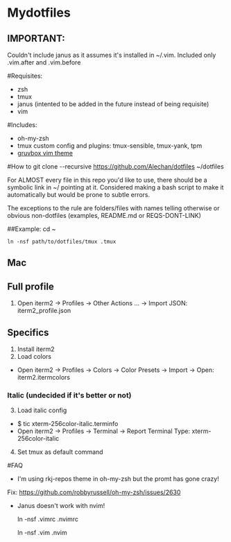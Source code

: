 # Mydotfiles
## IMPORTANT:
Couldn't include janus as it assumes it's installed in ~/.vim. Included
only .vim.after and .vim.before

#Requisites:
- zsh
- tmux
- janus (intented to be added in the future instead of being requisite)
- vim 

#Includes:
- oh-my-zsh
- tmux custom config and plugins: tmux-sensible, tmux-yank, tpm
- [gruvbox vim theme](https://github.com/morhetz/gruvbox)

#How to
    git clone --recursive https://github.com/Alechan/dotfiles ~/dotfiles

For ALMOST every file in this repo you'd like to use, there should be a
symbolic link in ~/ pointing at it. Considered making a bash script to
make it automatically but would be prone to subtle errors.

The exceptions to the rule are folders/files with names telling otherwise or obvious non-dotfiles (examples, README.md or REQS-DONT-LINK)

##Example:
    cd ~

    ln -nsf path/to/dotfiles/tmux .tmux

## Mac

## Full profile
1. Open iterm2 -> Profiles -> Other Actions ... -> Import JSON:
  iterm2_profile.json

## Specifics
1. Install iterm2
2. Load colors
  * Open iterm2 -> Profiles -> Colors -> Color Presets -> Import -> Open:
    iterm2.itermcolors

### Italic (undecided if it's better or not)

3. Load italic config
  * $ tic xterm-256color-italic.terminfo
  * Open iterm2 -> Profiles -> Terminal -> Report Terminal Type:
     xterm-256color-italic
4) Set tmux as default command

#FAQ
- I'm using rkj-repos theme in oh-my-zsh but the promt has gone crazy!

Fix: https://github.com/robbyrussell/oh-my-zsh/issues/2630

- Janus doesn't work with nvim!

    ln -nsf .vimrc .nvimrc

    ln -nsf .vim .nvim

